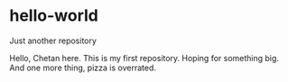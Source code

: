 # hello-world
Just another repository

Hello, Chetan here. This is my first repository. Hoping for something big.
And one more thing, pizza is overrated.
